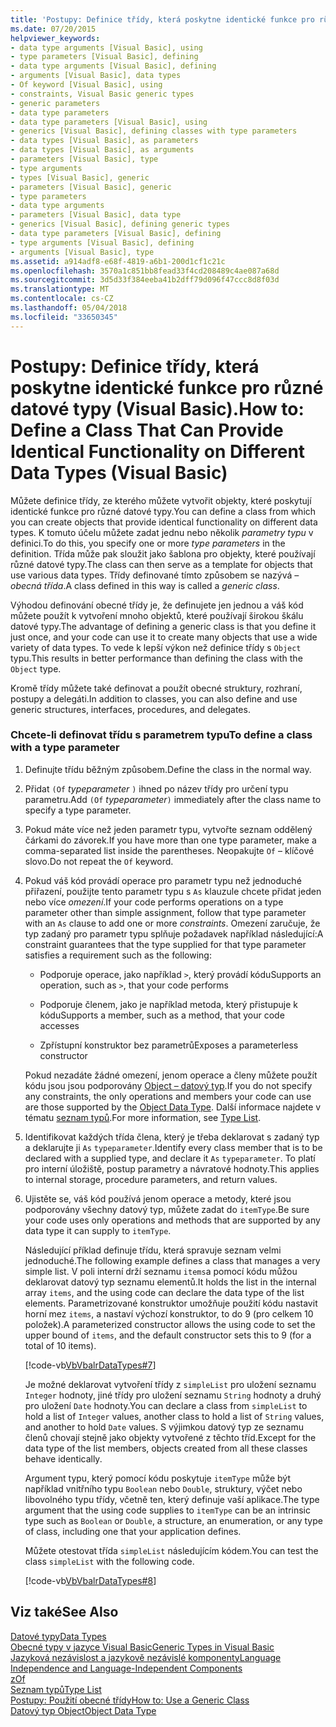 ```yaml
---
title: 'Postupy: Definice třídy, která poskytne identické funkce pro různé datové typy (Visual Basic).'
ms.date: 07/20/2015
helpviewer_keywords:
- data type arguments [Visual Basic], using
- type parameters [Visual Basic], defining
- data type arguments [Visual Basic], defining
- arguments [Visual Basic], data types
- Of keyword [Visual Basic], using
- constraints, Visual Basic generic types
- generic parameters
- data type parameters
- data type parameters [Visual Basic], using
- generics [Visual Basic], defining classes with type parameters
- data types [Visual Basic], as parameters
- data types [Visual Basic], as arguments
- parameters [Visual Basic], type
- type arguments
- types [Visual Basic], generic
- parameters [Visual Basic], generic
- type parameters
- data type arguments
- parameters [Visual Basic], data type
- generics [Visual Basic], defining generic types
- data type parameters [Visual Basic], defining
- type arguments [Visual Basic], defining
- arguments [Visual Basic], type
ms.assetid: a914adf8-e68f-4819-a6b1-200d1cf1c21c
ms.openlocfilehash: 3570a1c851bb8fead33f4cd208489c4ae087a68d
ms.sourcegitcommit: 3d5d33f384eeba41b2dff79d096f47ccc8d8f03d
ms.translationtype: MT
ms.contentlocale: cs-CZ
ms.lasthandoff: 05/04/2018
ms.locfileid: "33650345"
---
```

# <a name="how-to-define-a-class-that-can-provide-identical-functionality-on-different-data-types-visual-basic"></a><span data-ttu-id="856ea-102">Postupy: Definice třídy, která poskytne identické funkce pro různé datové typy (Visual Basic).</span><span class="sxs-lookup"><span data-stu-id="856ea-102">How to: Define a Class That Can Provide Identical Functionality on Different Data Types (Visual Basic)</span></span>
<span data-ttu-id="856ea-103">Můžete definice třídy, ze kterého můžete vytvořit objekty, které poskytují identické funkce pro různé datové typy.</span><span class="sxs-lookup"><span data-stu-id="856ea-103">You can define a class from which you can create objects that provide identical functionality on different data types.</span></span> <span data-ttu-id="856ea-104">K tomuto účelu můžete zadat jednu nebo několik *parametry typu* v definici.</span><span class="sxs-lookup"><span data-stu-id="856ea-104">To do this, you specify one or more *type parameters* in the definition.</span></span> <span data-ttu-id="856ea-105">Třída může pak sloužit jako šablona pro objekty, které používají různé datové typy.</span><span class="sxs-lookup"><span data-stu-id="856ea-105">The class can then serve as a template for objects that use various data types.</span></span> <span data-ttu-id="856ea-106">Třídy definované tímto způsobem se nazývá *– obecná třída*.</span><span class="sxs-lookup"><span data-stu-id="856ea-106">A class defined in this way is called a *generic class*.</span></span>  
  
 <span data-ttu-id="856ea-107">Výhodou definování obecné třídy je, že definujete jen jednou a váš kód můžete použít k vytvoření mnoho objektů, které používají širokou škálu datové typy.</span><span class="sxs-lookup"><span data-stu-id="856ea-107">The advantage of defining a generic class is that you define it just once, and your code can use it to create many objects that use a wide variety of data types.</span></span> <span data-ttu-id="856ea-108">To vede k lepší výkon než definice třídy s `Object` typu.</span><span class="sxs-lookup"><span data-stu-id="856ea-108">This results in better performance than defining the class with the `Object` type.</span></span>  
  
 <span data-ttu-id="856ea-109">Kromě třídy můžete také definovat a použít obecné struktury, rozhraní, postupy a delegáti.</span><span class="sxs-lookup"><span data-stu-id="856ea-109">In addition to classes, you can also define and use generic structures, interfaces, procedures, and delegates.</span></span>  
  
### <a name="to-define-a-class-with-a-type-parameter"></a><span data-ttu-id="856ea-110">Chcete-li definovat třídu s parametrem typu</span><span class="sxs-lookup"><span data-stu-id="856ea-110">To define a class with a type parameter</span></span>  
  
1.  <span data-ttu-id="856ea-111">Definujte třídu běžným způsobem.</span><span class="sxs-lookup"><span data-stu-id="856ea-111">Define the class in the normal way.</span></span>  
  
2.  <span data-ttu-id="856ea-112">Přidat `(Of` *typeparameter* `)` ihned po název třídy pro určení typu parametru.</span><span class="sxs-lookup"><span data-stu-id="856ea-112">Add `(Of` *typeparameter*`)` immediately after the class name to specify a type parameter.</span></span>  
  
3.  <span data-ttu-id="856ea-113">Pokud máte více než jeden parametr typu, vytvořte seznam oddělený čárkami do závorek.</span><span class="sxs-lookup"><span data-stu-id="856ea-113">If you have more than one type parameter, make a comma-separated list inside the parentheses.</span></span> <span data-ttu-id="856ea-114">Neopakujte `Of` – klíčové slovo.</span><span class="sxs-lookup"><span data-stu-id="856ea-114">Do not repeat the `Of` keyword.</span></span>  
  
4.  <span data-ttu-id="856ea-115">Pokud váš kód provádí operace pro parametr typu než jednoduché přiřazení, použijte tento parametr typu s `As` klauzule chcete přidat jeden nebo více *omezení*.</span><span class="sxs-lookup"><span data-stu-id="856ea-115">If your code performs operations on a type parameter other than simple assignment, follow that type parameter with an `As` clause to add one or more *constraints*.</span></span> <span data-ttu-id="856ea-116">Omezení zaručuje, že typ zadaný pro parametr typu splňuje požadavek například následující:</span><span class="sxs-lookup"><span data-stu-id="856ea-116">A constraint guarantees that the type supplied for that type parameter satisfies a requirement such as the following:</span></span>  
  
    -   <span data-ttu-id="856ea-117">Podporuje operace, jako například `>`, který provádí kódu</span><span class="sxs-lookup"><span data-stu-id="856ea-117">Supports an operation, such as `>`, that your code performs</span></span>  
  
    -   <span data-ttu-id="856ea-118">Podporuje členem, jako je například metoda, který přistupuje k kódu</span><span class="sxs-lookup"><span data-stu-id="856ea-118">Supports a member, such as a method, that your code accesses</span></span>  
  
    -   <span data-ttu-id="856ea-119">Zpřístupní konstruktor bez parametrů</span><span class="sxs-lookup"><span data-stu-id="856ea-119">Exposes a parameterless constructor</span></span>  
  
     <span data-ttu-id="856ea-120">Pokud nezadáte žádné omezení, jenom operace a členy můžete použít kódu jsou jsou podporovány [Object – datový typ](../../../../visual-basic/language-reference/data-types/object-data-type.md).</span><span class="sxs-lookup"><span data-stu-id="856ea-120">If you do not specify any constraints, the only operations and members your code can use are those supported by the [Object Data Type](../../../../visual-basic/language-reference/data-types/object-data-type.md).</span></span> <span data-ttu-id="856ea-121">Další informace najdete v tématu [seznam typů](../../../../visual-basic/language-reference/statements/type-list.md).</span><span class="sxs-lookup"><span data-stu-id="856ea-121">For more information, see [Type List](../../../../visual-basic/language-reference/statements/type-list.md).</span></span>  
  
5.  <span data-ttu-id="856ea-122">Identifikovat každých třída člena, který je třeba deklarovat s zadaný typ a deklarujte ji `As` `typeparameter`.</span><span class="sxs-lookup"><span data-stu-id="856ea-122">Identify every class member that is to be declared with a supplied type, and declare it `As` `typeparameter`.</span></span> <span data-ttu-id="856ea-123">To platí pro interní úložiště, postup parametry a návratové hodnoty.</span><span class="sxs-lookup"><span data-stu-id="856ea-123">This applies to internal storage, procedure parameters, and return values.</span></span>  
  
6.  <span data-ttu-id="856ea-124">Ujistěte se, váš kód používá jenom operace a metody, které jsou podporovány všechny datový typ, můžete zadat do `itemType`.</span><span class="sxs-lookup"><span data-stu-id="856ea-124">Be sure your code uses only operations and methods that are supported by any data type it can supply to `itemType`.</span></span>  
  
     <span data-ttu-id="856ea-125">Následující příklad definuje třídu, která spravuje seznam velmi jednoduché.</span><span class="sxs-lookup"><span data-stu-id="856ea-125">The following example defines a class that manages a very simple list.</span></span> <span data-ttu-id="856ea-126">V poli interní drží seznamu `items`a pomocí kódu můžou deklarovat datový typ seznamu elementů.</span><span class="sxs-lookup"><span data-stu-id="856ea-126">It holds the list in the internal array `items`, and the using code can declare the data type of the list elements.</span></span> <span data-ttu-id="856ea-127">Parametrizované konstruktor umožňuje použití kódu nastavit horní mez `items`, a nastaví výchozí konstruktor, to do 9 (pro celkem 10 položek).</span><span class="sxs-lookup"><span data-stu-id="856ea-127">A parameterized constructor allows the using code to set the upper bound of `items`, and the default constructor sets this to 9 (for a total of 10 items).</span></span>  
  
     [!code-vb[VbVbalrDataTypes#7](../../../../visual-basic/language-reference/data-types/codesnippet/VisualBasic/how-to-define-a-class-that-can-provide-identical-functionality_1.vb)]  
  
     <span data-ttu-id="856ea-128">Je možné deklarovat vytvoření třídy z `simpleList` pro uložení seznamu `Integer` hodnoty, jiné třídy pro uložení seznamu `String` hodnoty a druhý pro uložení `Date` hodnoty.</span><span class="sxs-lookup"><span data-stu-id="856ea-128">You can declare a class from `simpleList` to hold a list of `Integer` values, another class to hold a list of `String` values, and another to hold `Date` values.</span></span> <span data-ttu-id="856ea-129">S výjimkou datový typ ze seznamu členů chovají stejně jako objekty vytvořené z těchto tříd.</span><span class="sxs-lookup"><span data-stu-id="856ea-129">Except for the data type of the list members, objects created from all these classes behave identically.</span></span>  
  
     <span data-ttu-id="856ea-130">Argument typu, který pomocí kódu poskytuje `itemType` může být například vnitřního typu `Boolean` nebo `Double`, struktury, výčet nebo libovolného typu třídy, včetně ten, který definuje vaší aplikace.</span><span class="sxs-lookup"><span data-stu-id="856ea-130">The type argument that the using code supplies to `itemType` can be an intrinsic type such as `Boolean` or `Double`, a structure, an enumeration, or any type of class, including one that your application defines.</span></span>  
  
     <span data-ttu-id="856ea-131">Můžete otestovat třída `simpleList` následujícím kódem.</span><span class="sxs-lookup"><span data-stu-id="856ea-131">You can test the class `simpleList` with the following code.</span></span>  
  
     [!code-vb[VbVbalrDataTypes#8](../../../../visual-basic/language-reference/data-types/codesnippet/VisualBasic/how-to-define-a-class-that-can-provide-identical-functionality_2.vb)]  
  
## <a name="see-also"></a><span data-ttu-id="856ea-132">Viz také</span><span class="sxs-lookup"><span data-stu-id="856ea-132">See Also</span></span>  
 [<span data-ttu-id="856ea-133">Datové typy</span><span class="sxs-lookup"><span data-stu-id="856ea-133">Data Types</span></span>](../../../../visual-basic/programming-guide/language-features/data-types/index.md)  
 [<span data-ttu-id="856ea-134">Obecné typy v jazyce Visual Basic</span><span class="sxs-lookup"><span data-stu-id="856ea-134">Generic Types in Visual Basic</span></span>](../../../../visual-basic/programming-guide/language-features/data-types/generic-types.md)  
 [<span data-ttu-id="856ea-135">Jazyková nezávislost a jazykově nezávislé komponenty</span><span class="sxs-lookup"><span data-stu-id="856ea-135">Language Independence and Language-Independent Components</span></span>](../../../../standard/language-independence-and-language-independent-components.md)  
 [<span data-ttu-id="856ea-136">z</span><span class="sxs-lookup"><span data-stu-id="856ea-136">Of</span></span>](../../../../visual-basic/language-reference/statements/of-clause.md)  
 [<span data-ttu-id="856ea-137">Seznam typů</span><span class="sxs-lookup"><span data-stu-id="856ea-137">Type List</span></span>](../../../../visual-basic/language-reference/statements/type-list.md)  
 [<span data-ttu-id="856ea-138">Postupy: Použití obecné třídy</span><span class="sxs-lookup"><span data-stu-id="856ea-138">How to: Use a Generic Class</span></span>](../../../../visual-basic/programming-guide/language-features/data-types/how-to-use-a-generic-class.md)  
 [<span data-ttu-id="856ea-139">Datový typ Object</span><span class="sxs-lookup"><span data-stu-id="856ea-139">Object Data Type</span></span>](../../../../visual-basic/language-reference/data-types/object-data-type.md)
